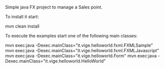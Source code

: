 Simple java FX project to manage a Sales point.

To install it start:

mvn clean install

To execute the examples start one of the following main classes:

mvn exec:java -Dexec.mainClass="it.vige.helloworld.fxml.FXMLSample"
mvn exec:java -Dexec.mainClass="it.vige.helloworld.fxml.FXMLJavascript"
mvn exec:java -Dexec.mainClass="it.vige.helloworld.Form"
mvn exec:java -Dexec.mainClass="it.vige.helloworld.HelloWorld"